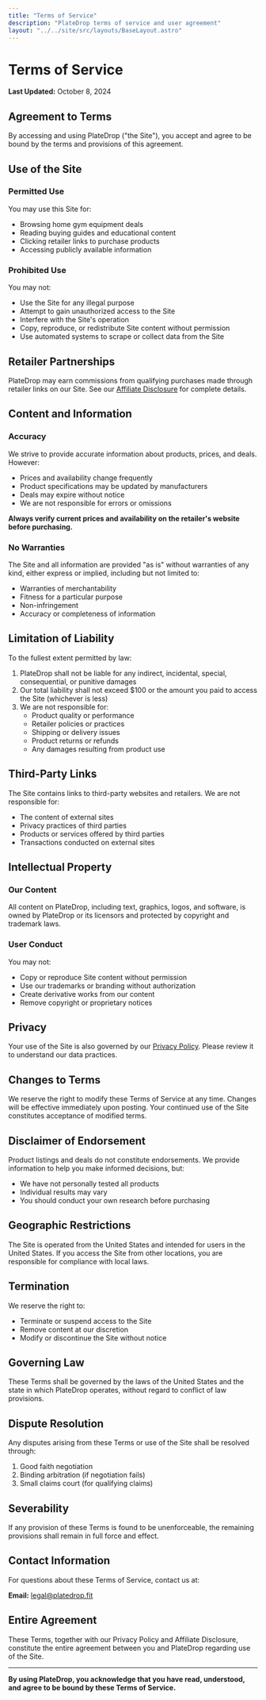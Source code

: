 ```yaml
---
title: "Terms of Service"
description: "PlateDrop terms of service and user agreement"
layout: "../../site/src/layouts/BaseLayout.astro"
---
```


# Terms of Service

**Last Updated:** October 8, 2024

## Agreement to Terms

By accessing and using PlateDrop ("the Site"), you accept and agree to be bound by the terms and provisions of this agreement.

## Use of the Site

### Permitted Use

You may use this Site for:
- Browsing home gym equipment deals
- Reading buying guides and educational content
- Clicking retailer links to purchase products
- Accessing publicly available information

### Prohibited Use

You may not:
- Use the Site for any illegal purpose
- Attempt to gain unauthorized access to the Site
- Interfere with the Site's operation
- Copy, reproduce, or redistribute Site content without permission
- Use automated systems to scrape or collect data from the Site

## Retailer Partnerships

PlateDrop may earn commissions from qualifying purchases made through retailer links on our Site. See our [Affiliate Disclosure](/affiliate-disclosure) for complete details.

## Content and Information

### Accuracy

We strive to provide accurate information about products, prices, and deals. However:

- Prices and availability change frequently
- Product specifications may be updated by manufacturers
- Deals may expire without notice
- We are not responsible for errors or omissions

**Always verify current prices and availability on the retailer's website before purchasing.**

### No Warranties

The Site and all information are provided "as is" without warranties of any kind, either express or implied, including but not limited to:

- Warranties of merchantability
- Fitness for a particular purpose
- Non-infringement
- Accuracy or completeness of information

## Limitation of Liability

To the fullest extent permitted by law:

1. PlateDrop shall not be liable for any indirect, incidental, special, consequential, or punitive damages
2. Our total liability shall not exceed $100 or the amount you paid to access the Site (whichever is less)
3. We are not responsible for:
   - Product quality or performance
   - Retailer policies or practices
   - Shipping or delivery issues
   - Product returns or refunds
   - Any damages resulting from product use

## Third-Party Links

The Site contains links to third-party websites and retailers. We are not responsible for:
- The content of external sites
- Privacy practices of third parties
- Products or services offered by third parties
- Transactions conducted on external sites

## Intellectual Property

### Our Content

All content on PlateDrop, including text, graphics, logos, and software, is owned by PlateDrop or its licensors and protected by copyright and trademark laws.

### User Conduct

You may not:
- Copy or reproduce Site content without permission
- Use our trademarks or branding without authorization
- Create derivative works from our content
- Remove copyright or proprietary notices

## Privacy

Your use of the Site is also governed by our [Privacy Policy](/privacy-policy). Please review it to understand our data practices.

## Changes to Terms

We reserve the right to modify these Terms of Service at any time. Changes will be effective immediately upon posting. Your continued use of the Site constitutes acceptance of modified terms.

## Disclaimer of Endorsement

Product listings and deals do not constitute endorsements. We provide information to help you make informed decisions, but:
- We have not personally tested all products
- Individual results may vary
- You should conduct your own research before purchasing

## Geographic Restrictions

The Site is operated from the United States and intended for users in the United States. If you access the Site from other locations, you are responsible for compliance with local laws.

## Termination

We reserve the right to:
- Terminate or suspend access to the Site
- Remove content at our discretion
- Modify or discontinue the Site without notice

## Governing Law

These Terms shall be governed by the laws of the United States and the state in which PlateDrop operates, without regard to conflict of law provisions.

## Dispute Resolution

Any disputes arising from these Terms or use of the Site shall be resolved through:
1. Good faith negotiation
2. Binding arbitration (if negotiation fails)
3. Small claims court (for qualifying claims)

## Severability

If any provision of these Terms is found to be unenforceable, the remaining provisions shall remain in full force and effect.

## Contact Information

For questions about these Terms of Service, contact us at:

**Email:** legal@platedrop.fit

## Entire Agreement

These Terms, together with our Privacy Policy and Affiliate Disclosure, constitute the entire agreement between you and PlateDrop regarding use of the Site.

---

**By using PlateDrop, you acknowledge that you have read, understood, and agree to be bound by these Terms of Service.**
